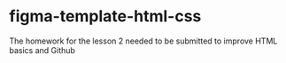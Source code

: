 # figma-template-html-css
The homework for the lesson 2 needed to be submitted to improve HTML basics and Github
